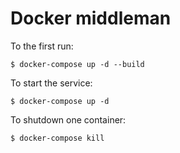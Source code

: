# Docker middleman

To the first run:

```
$ docker-compose up -d --build
```

To start the service:

```
$ docker-compose up -d
```

To shutdown one container:

```
$ docker-compose kill
```
